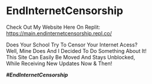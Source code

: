 # EndInternetCensorship
Check Out My Website Here On Replit: https://main.endinternetcensorship.repl.co/

Does Your School Try To Censor Your Internet Acess?<br>
Well, Mine Does And I Decided To Do Something About It!<br>
This Site Can Easily Be Moved And Stays Unblocked,<br>
While Receiving New Updates Now & Then!

<i><b>#EndInternetCensorship<b><i>
